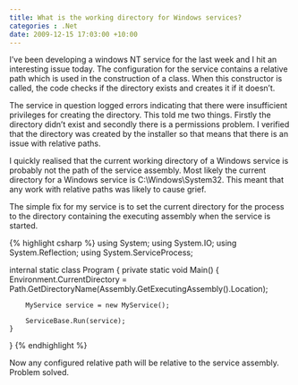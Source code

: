 ```yaml
---
title: What is the working directory for Windows services?
categories : .Net
date: 2009-12-15 17:03:00 +10:00
---
```


I’ve been developing a windows NT service for the last week and I hit an interesting issue today. The configuration for the service contains a relative path which is used in the construction of a class. When this constructor is called, the code checks if the directory exists and creates it if it doesn’t.

The service in question logged errors indicating that there were insufficient privileges for creating the directory. This told me two things. Firstly the directory didn’t exist and secondly there is a permissions problem. I verified that the directory was created by the installer so that means that there is an issue with relative paths.

I quickly realised that the current working directory of a Windows service is probably not the path of the service assembly. Most likely the current directory for a Windows service is C:\Windows\System32. This meant that any work with relative paths was likely to cause grief.

<!--more-->

The simple fix for my service is to set the current directory for the process to the directory containing the executing assembly when the service is started.

{% highlight csharp %}
using System;
using System.IO;
using System.Reflection;
using System.ServiceProcess;
    
internal static class Program
{
    private static void Main()
    {
    	Environment.CurrentDirectory = Path.GetDirectoryName(Assembly.GetExecutingAssembly().Location);
    
    	MyService service = new MyService();
    
    	ServiceBase.Run(service);
    }
}
{% endhighlight %}

Now any configured relative path will be relative to the service assembly. Problem solved.


